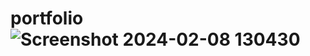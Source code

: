 # portfolio![Screenshot 2024-02-08 130430](https://github.com/durgabasina/portfolio/assets/116451235/f4c12114-d44d-4fc3-829c-1941f07c2b2c)
